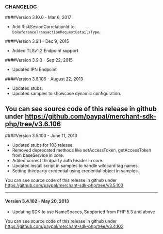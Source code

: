 ### CHANGELOG

####Version 3.10.0 - Mar 6, 2017
   - Add RiskSesionCorrelationId to `DoReferenceTransactionRequestDetailsType`.

####Version 3.9.1 - Dec 9, 2015
   - Added TLSv1.2 Endpoint support

####Version 3.9.0 - Sep 22, 2015
   - Updated IPN Endpoint

####Version 3.6.106 - August 22, 2013

   - Updated stubs.
   - Updated samples to showcase dynamic configuration.


You can see source code of this release in github under https://github.com/paypal/merchant-sdk-php/tree/v3.6.106
--------------------------------------------------------------------------------------------------

####Version 3.5.103 - June 11, 2013

   - Updated stubs for 103 release.
   - Removed deprecated methods like setAccessToken, getAccessToken from baseService in core.
   - Added correct thirdparty auth header in core.
   - Updated install script in samples to handle wildcard tag names.
   - Setting thirdparty credential using credential object in samples


You can see source code of this release in github under https://github.com/paypal/merchant-sdk-php/tree/v3.5.103

--------------------------------------------------------------------------------------------------

#### Version 3.4.102 - May 20, 2013

   - Updating SDK to use NameSpaces, Supported from PHP 5.3 and above

You can see source code of this release in github under https://github.com/paypal/merchant-sdk-php/tree/v3.4.102
